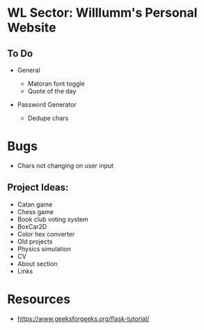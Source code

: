 # WL Sector: Willlumm's Personal Website

## To Do
    
- General
  - Matoran font toggle
  - Quote of the day

- Password Generator
  - Dedupe chars

# Bugs
- Chars not changing on user input

## Project Ideas:
- Catan game
- Chess game
- Book club voting system
- BoxCar2D
- Color hex converter
- Old projects
- Physics simulation
- CV
- About section
- Links

# Resources
- https://www.geeksforgeeks.org/flask-tutorial/
